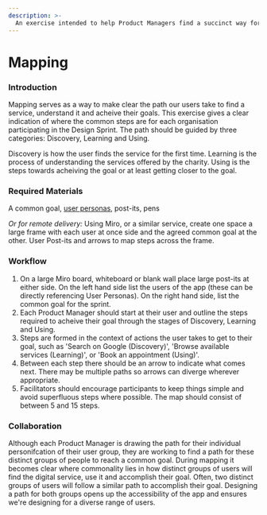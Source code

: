 ```yaml
---
description: >-
  An exercise intended to help Product Managers find a succinct way for their users to reach their goal.
---
```


# Mapping

### Introduction

Mapping serves as a way to make clear the path our users take to find a service, understand it and acheive their goals. This exercise gives a clear indication of where the common steps are for each organisation participating in the Design Sprint. The path should be guided by three categories: Discovery, Learning and Using.

Discovery is how the user finds the service for the first time.
Learning is the process of understanding the services offered by the charity.
Using is the steps towards acheiving the goal or at least getting closer to the goal.

### Required Materials

A common goal, [user personas](./user-personas/README.md), post-its, pens

_Or for remote delivery:_ Using Miro, or a similar service, create one space a large frame with each user at once side and the agreed common goal at the other. User Post-its and arrows to map steps across the frame.

### Workflow

1. On a large Miro board, whiteboard or blank wall place large post-its at either side. On the left hand side list the users of the app (these can be directly referencing User Personas). On the right hand side, list the common goal for the sprint.
1. Each Product Manager should start at their user and outline the steps required to acheive their goal through the stages of Discovery, Learning and Using.
1. Steps are formed in the context of actions the user takes to get to their goal, such as 'Search on Google (Discovery)', 'Browse available services (Learning)', or 'Book an appointment (Using)'.
1. Between each step there should be an arrow to indicate what comes next. There may be multiple paths so arrows can diverge wherever appropriate.
1. Facilitators should encourage participants to keep things simple and avoid superfluous steps where possible. The map should consist of between 5 and 15 steps.

### Collaboration

Although each Product Manager is drawing the path for their individual personifcation of their user group, they are working to find a path for these distinct groups of people to reach a common goal. During mapping it becomes clear where commonality lies in how distinct groups of users will find the digital service, use it and accomplish their goal. Often, two distinct groups of users will follow a similar path to accomplish their goal. Designing a path for both groups opens up the accessibility of the app and ensures we're designing for a diverse range of users.
